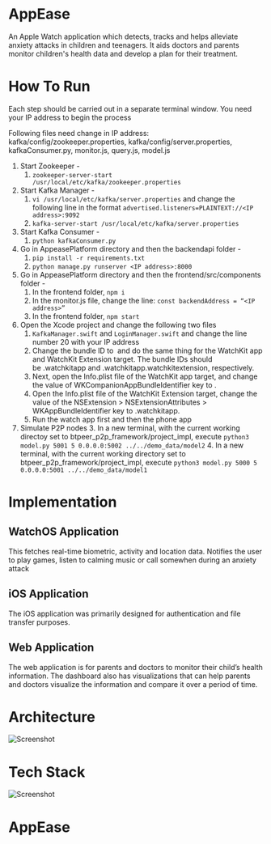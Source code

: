 # AppEase
An Apple Watch application which detects, tracks and helps alleviate anxiety attacks in children and teenagers. It aids doctors and parents monitor children's health data and develop a plan for their treatment.

# How To Run
Each step should be carried out in a separate terminal window. You need your IP address to begin the process

Following files need change in IP address: kafka/config/zookeeper.properties, kafka/config/server.properties, kafkaConsumer.py, monitor.js, query.js, model.js 

1. Start Zookeeper - 
    1. `zookeeper-server-start /usr/local/etc/kafka/zookeeper.properties`
2. Start Kafka Manager -
    1. `vi /usr/local/etc/kafka/server.properties` and change the following line in the format `advertised.listeners=PLAINTEXT://<IP address>:9092`
    2. `kafka-server-start /usr/local/etc/kafka/server.properties`
3. Start Kafka Consumer -
    1. `python kafkaConsumer.py`
4. Go in AppeasePlatform directory and then the backendapi folder -
    1. `pip install -r requirements.txt`
    2. `python manage.py runserver <IP address>:8000`
5. Go in AppeasePlatform directory and then the frontend/src/components folder -
    1. In the frontend folder, `npm i`
    2. In the monitor.js file, change the line: `const backendAddress = “<IP address>”`
    3. In the frontend folder, `npm start`
6. Open the Xcode project and change the following two files
    1. `KafkaManager.swift` and `LoginManager.swift` and change the line number 20 with your IP address
    2.  Change the bundle ID to <Your iOS app bundle ID> and do the same thing for the WatchKit app and WatchKit Extension target. The bundle IDs should be <Your iOS app bundle ID>.watchkitapp and <Your iOS app bundle ID>.watchkitapp.watchkitextension, respectively.
    3. Next, open the Info.plist file of the WatchKit app target, and change the value of WKCompanionAppBundleIdentifier key to <Your iOS app bundle ID>.
    4. Open the Info.plist file of the WatchKit Extension target, change the value of the NSExtension > NSExtensionAttributes > WKAppBundleIdentifier key to <Your iOS app bundle ID>.watchkitapp.
    5. Run the watch app first and then the phone app
7. Simulate P2P nodes
    3. In a new terminal, with the current working directoy set to btpeer_p2p_framework/project_impl, execute ``python3 model.py 5001 5 0.0.0.0:5002 ../../demo_data/model2``
    4. In a new terminal, with the current working directory set to btpeer_p2p_framework/project_impl, execute ``python3 model.py 5000 5 0.0.0.0:5001 ../../demo_data/model1``

# Implementation

## WatchOS Application

This fetches real-time biometric, activity and location data. Notifies the user to play games, listen to calming music or call somewhen during an anxiety attack

## iOS Application

The iOS application was primarily designed for authentication and file transfer purposes.

## Web Application

The web application is for parents and doctors to monitor their child’s health information. The dashboard also has visualizations that can help parents and doctors visualize the information and compare it over a period of time. 

# Architecture
![Screenshot](artchitecutre_appease.png)

# Tech Stack

![Screenshot](techsatck.png)


# AppEase
